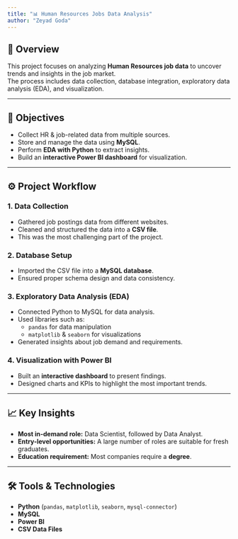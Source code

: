 ```yaml
---
title: "📊 Human Resources Jobs Data Analysis"
author: "Zeyad Goda"
---
```


## 📌 Overview
This project focuses on analyzing **Human Resources job data** to uncover trends and insights in the job market.  
The process includes data collection, database integration, exploratory data analysis (EDA), and visualization.  

---

## 🔑 Objectives
- Collect HR & job-related data from multiple sources.  
- Store and manage the data using **MySQL**.  
- Perform **EDA with Python** to extract insights.  
- Build an **interactive Power BI dashboard** for visualization.  

---

## ⚙️ Project Workflow

### 1. **Data Collection**
- Gathered job postings data from different websites.  
- Cleaned and structured the data into a **CSV file**.  
- This was the most challenging part of the project.  

### 2. **Database Setup**
- Imported the CSV file into a **MySQL database**.  
- Ensured proper schema design and data consistency.  

### 3. **Exploratory Data Analysis (EDA)**
- Connected Python to MySQL for data analysis.  
- Used libraries such as:  
  - `pandas` for data manipulation  
  - `matplotlib` & `seaborn` for visualizations  
- Generated insights about job demand and requirements.  

### 4. **Visualization with Power BI**
- Built an **interactive dashboard** to present findings.  
- Designed charts and KPIs to highlight the most important trends.  

---

## 📈 Key Insights
- **Most in-demand role:** Data Scientist, followed by Data Analyst.  
- **Entry-level opportunities:** A large number of roles are suitable for fresh graduates.  
- **Education requirement:** Most companies require a **degree**.  

---

## 🛠️ Tools & Technologies
- **Python** (`pandas`, `matplotlib`, `seaborn`, `mysql-connector`)  
- **MySQL**  
- **Power BI**  
- **CSV Data Files**  

